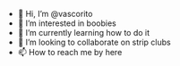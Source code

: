 - 👋 Hi, I’m @vascorito
- 👀 I’m interested in boobies
- 🌱 I’m currently learning how to do it
- 💞️ I’m looking to collaborate on strip clubs
- 📫 How to reach me by here

<!---
vascorito/vascorito is a ✨ special ✨ repository because its `README.md` (this file) appears on your GitHub profile.
You can click the Preview link to take a look at your changes.
--->
